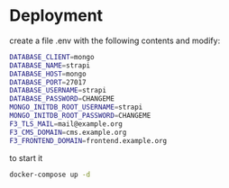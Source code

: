 # Deployment

create a file .env with the following contents and modify:
```bash
DATABASE_CLIENT=mongo
DATABASE_NAME=strapi
DATABASE_HOST=mongo
DATABASE_PORT=27017
DATABASE_USERNAME=strapi
DATABASE_PASSWORD=CHANGEME
MONGO_INITDB_ROOT_USERNAME=strapi
MONGO_INITDB_ROOT_PASSWORD=CHANGEME
F3_TLS_MAIL=mail@example.org
F3_CMS_DOMAIN=cms.example.org
F3_FRONTEND_DOMAIN=frontend.example.org
```

to start it
```bash
docker-compose up -d
```
